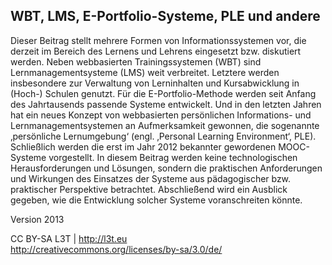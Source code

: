 ## WBT, LMS, E-Portfolio-Systeme, PLE und andere

Dieser Beitrag stellt mehrere Formen von Informationssystemen vor, die derzeit im Bereich des Lernens und Lehrens eingesetzt bzw. diskutiert werden. Neben webbasierten Trainingssystemen (WBT) sind Lernmanagementsysteme (LMS) weit verbreitet. Letztere werden insbesondere zur Verwaltung von Lerninhalten und Kursabwicklung in (Hoch-) Schulen genutzt. Für die E-Portfolio-Methode werden seit Anfang des Jahrtausends passende Systeme entwickelt. Und in den letzten Jahren hat ein neues Konzept von webbasierten persönlichen Informations- und Lernmanagementsystemen an Aufmerksamkeit gewonnen, die sogenannte ‚persönliche Lernumgebung‘ (engl. ‚Personal Learning Environment‘, PLE). Schließlich werden die erst im Jahr 2012 bekannter gewordenen MOOC-Systeme vorgestellt. In diesem Beitrag werden keine technologischen Herausforderungen und Lösungen, sondern die praktischen Anforderungen und Wirkungen des Einsatzes der Systeme aus pädagogischer bzw. praktischer Perspektive betrachtet. Abschließend wird ein Ausblick gegeben, wie die Entwicklung solcher Systeme voranschreiten könnte.


Version 2013

CC BY-SA L3T | http://l3t.eu  
http://creativecommons.org/licenses/by-sa/3.0/de/
